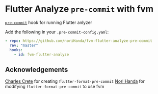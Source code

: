 # Flutter Analyze `pre-commit` with fvm

[`pre-commit`](https://pre-commit.com) hook for running Flutter anlyzer

Add the following in your `.pre-commit-config.yaml`:
```yaml
- repo: https://github.com/noriHanda/fvm-flutter-analyze-pre-commit
  rev: "master"
  hooks:
    - id: fvm-flutter-analyze
```

## Acknowledgements

[Charles Crete](https://github.com/Cretezy/) for creating `flutter-format-pre-commit`
[Nori Handa](https://github.com/noriHanda) for modifying `flutter-format-pre-commit` to use fvm
